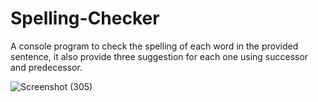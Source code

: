 # Spelling-Checker
A console program to check the spelling of each word in the provided sentence, it also provide three suggestion for each one using successor and predecessor. 

![Screenshot (305)](https://user-images.githubusercontent.com/41492875/132789397-1b15095e-6550-47cb-a658-7b361173ff93.png)
